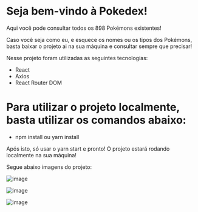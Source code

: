 # Seja bem-vindo à Pokedex!
Aqui você pode consultar todos os 898 Pokémons existentes!

Caso você seja como eu, e esquece os nomes ou os tipos dos Pokémons, basta baixar o projeto ai na sua máquina e consultar sempre que precisar!

Nesse projeto foram utilizadas as seguintes tecnologias:
- React
- Axios
- React Router DOM

# Para utilizar o projeto localmente, basta utilizar os comandos abaixo:

- npm install ou yarn install

Após isto, só usar o yarn start e pronto!
O projeto estará rodando localmente na sua máquina!

Segue abaixo imagens do projeto:


![image](https://user-images.githubusercontent.com/53061814/151209476-213f2189-16c3-42e3-b5fe-cb19597b5c87.png)


![image](https://user-images.githubusercontent.com/53061814/151209545-b1d9cbdc-b8bd-490c-abd2-5f12bad3ce41.png)


![image](https://user-images.githubusercontent.com/53061814/151209564-2b63be52-d105-4db5-9a12-506b89a55688.png)
